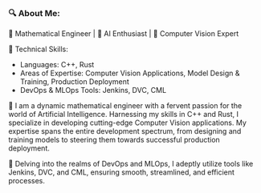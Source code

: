 ### 🔍 About Me:

📐 Mathematical Engineer | 🧠 AI Enthusiast | 💼 Computer Vision Expert

🔧 Technical Skills:

- Languages: C++, Rust
- Areas of Expertise: Computer Vision Applications, Model Design & Training, Production Deployment
- DevOps & MLOps Tools: Jenkins, DVC, CML
  
🚀 I am a dynamic mathematical engineer with a fervent passion for the world of Artificial Intelligence. Harnessing my skills in C++ and Rust, I specialize in developing cutting-edge Computer Vision applications. My expertise spans the entire development spectrum, from designing and training models to steering them towards successful production deployment.

💼 Delving into the realms of DevOps and MLOps, I adeptly utilize tools like Jenkins, DVC, and CML, ensuring smooth, streamlined, and efficient processes.
